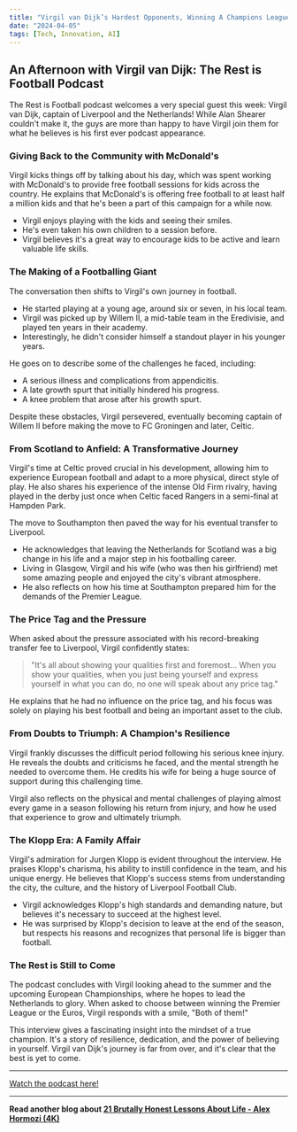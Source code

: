 ```yaml
---
title: "Virgil van Dijk’s Hardest Opponents, Winning A Champions League & The Klopp Effect | EP 103"
date: "2024-04-05"
tags: [Tech, Innovation, AI]
---
```


## An Afternoon with Virgil van Dijk: The Rest is Football Podcast 

The Rest is Football podcast welcomes a very special guest this week: Virgil van Dijk, captain of Liverpool and the Netherlands! While Alan Shearer couldn't make it, the guys are more than happy to have Virgil join them for what he believes is his first ever podcast appearance. 

### Giving Back to the Community with McDonald's

Virgil kicks things off by talking about his day, which was spent working with McDonald's to provide free football sessions for kids across the country. He explains that McDonald's is offering free football to at least half a million kids and that he's been a part of this campaign for a while now. 

* Virgil enjoys playing with the kids and seeing their smiles.
* He's even taken his own children to a session before.
* Virgil believes it's a great way to encourage kids to be active and learn valuable life skills.

### The Making of a Footballing Giant

The conversation then shifts to Virgil's own journey in football. 

* He started playing at a young age, around six or seven, in his local team. 
* Virgil was picked up by Willem II, a mid-table team in the Eredivisie, and played ten years in their academy.
* Interestingly, he didn't consider himself a standout player in his younger years. 

He goes on to describe some of the challenges he faced, including:

* A serious illness and complications from appendicitis.
* A late growth spurt that initially hindered his progress.
* A knee problem that arose after his growth spurt.

Despite these obstacles, Virgil persevered, eventually becoming captain of Willem II before making the move to FC Groningen and later, Celtic.

### From Scotland to Anfield: A Transformative Journey

Virgil's time at Celtic proved crucial in his development, allowing him to experience European football and adapt to a more physical, direct style of play. He also shares his experience of the intense Old Firm rivalry, having played in the derby just once when Celtic faced Rangers in a semi-final at Hampden Park. 

The move to Southampton then paved the way for his eventual transfer to Liverpool. 

* He acknowledges that leaving the Netherlands for Scotland was a big change in his life and a major step in his footballing career. 
* Living in Glasgow, Virgil and his wife (who was then his girlfriend) met some amazing people and enjoyed the city's vibrant atmosphere.
* He also reflects on how his time at Southampton prepared him for the demands of the Premier League.

### The Price Tag and the Pressure

When asked about the pressure associated with his record-breaking transfer fee to Liverpool, Virgil confidently states:

> "It's all about showing your qualities first and foremost... When you show your qualities, when you just being yourself and express yourself in what you can do, no one will speak about any price tag."

He explains that he had no influence on the price tag, and his focus was solely on playing his best football and being an important asset to the club.

###  From Doubts to Triumph: A Champion's Resilience

Virgil frankly discusses the difficult period following his serious knee injury. He reveals the doubts and criticisms he faced, and the mental strength he needed to overcome them. He credits his wife for being a huge source of support during this challenging time. 

Virgil also reflects on the physical and mental challenges of playing almost every game in a season following his return from injury, and how he used that experience to grow and ultimately triumph. 

###  The Klopp Era: A Family Affair

Virgil's admiration for Jurgen Klopp is evident throughout the interview. He praises Klopp's charisma, his ability to instill confidence in the team, and his unique energy. He believes that Klopp's success stems from understanding the city, the culture, and the history of Liverpool Football Club.

* Virgil acknowledges Klopp's high standards and demanding nature, but believes it's necessary to succeed at the highest level. 
* He was surprised by Klopp's decision to leave at the end of the season, but respects his reasons and recognizes that personal life is bigger than football.

### The Rest is Still to Come

The podcast concludes with Virgil looking ahead to the summer and the upcoming European Championships, where he hopes to lead the Netherlands to glory. When asked to choose between winning the Premier League or the Euros, Virgil responds with a smile, "Both of them!" 

This interview gives a fascinating insight into the mindset of a true champion. It's a story of resilience, dedication, and the power of believing in yourself. Virgil van Dijk's journey is far from over, and it's clear that the best is yet to come.

---

<a href="https://youtube.com/watch?v=MzIM6ez19rs" target="_blank">Watch the podcast here!</a>


---

**Read another blog about [21 Brutally Honest Lessons About Life - Alex Hormozi (4K)](./20240129-alexhormozi-chriswilliamson)**